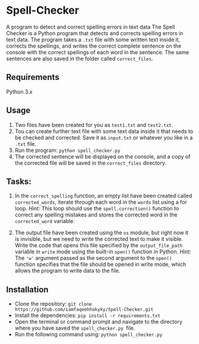# Spell-Checker

A program to detect and correct spelling errors in text data
The Spell Checker is a Python program that detects and corrects spelling errors in text data. The program takes a `.txt` file with some written text inside it, corrects the spellings, and writes the correct complete sentence on the console with the correct spellings of each word in the sentence. The same sentences are also saved in the folder called `correct_files`.

## Requirements

Python 3.x

## Usage

1. Two files have been created for you as `test1.txt` and `test2.txt`.
2. Tou can create further text file with some text data inside it that needs to be checked and corrected. Save it as `input.txt` or whatever you like in a `.txt` file.
3. Run the program: `python spell_checker.py`
4. The corrected sentence will be displayed on the console, and a copy of the corrected file will be saved in the `correct_files` directory.

## Tasks:

1. In the `correct_spelling` function, an empty list have been created called `corrected_words`, iterate through each word in the `words` list using a for loop.
   _Hint:_ This loop should use the `spell.correction()` function to correct any spelling mistakes and stores the corrected word in the `corrected_word` variable.

2. The output file have been created using the `os` module, but right now it is invisible, but we need to write the corrected text to make it visible. Write the code that opens this file specified by the `output_file_path` variable in `write` mode using the built-in `open()` function in Python.
   _Hint:_ The `'w'` argument passed as the second argument to the `open()` function specifies that the file should be opened in write mode, which allows the program to write data to the file.

## Installation

- Clone the repository: `git clone https://github.com/iamfaqeehhokyky/Spell-Checker.git`
- Install the dependencies: `pip install -r requirements.txt`
- Open the terminal or command prompt and navigate to the directory where you have saved the `spell_checker.py `file.
- Run the following command using:
  `python spell_checker.py`
